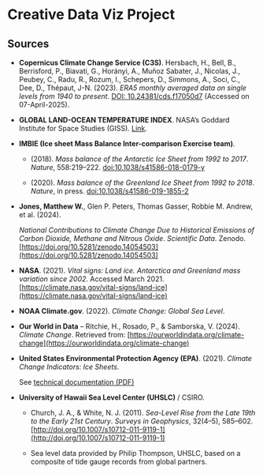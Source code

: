 # Creative Data Viz Project

## **Sources**

- **Copernicus Climate Change Service (C3S)**. Hersbach, H., Bell, B., Berrisford, P., Biavati, G., Horányi, A., Muñoz Sabater, J., Nicolas, J., Peubey, C., Radu, R., Rozum, I., Schepers, D., Simmons, A., Soci, C., Dee, D., Thépaut, J-N. (2023). _ERA5 monthly averaged data on single levels from 1940 to present_. [DOI: 10.24381/cds.f17050d7](https://doi.org/10.24381/cds.f17050d7) (Accessed on 07-April-2025).
    
- **GLOBAL LAND-OCEAN TEMPERATURE INDEX**. NASA’s Goddard Institute for Space Studies (GISS). [Link](https://climate.nasa.gov/vital-signs/global-temperature/?intent=121).
    
- **IMBIE (Ice sheet Mass Balance Inter-comparison Exercise team)**.
    
    - (2018). _Mass balance of the Antarctic Ice Sheet from 1992 to 2017_. _Nature_, 558:219–222. [doi:10.1038/s41586-018-0179-y](https://doi.org/10.1038/s41586-018-0179-y)
        
    - (2020). _Mass balance of the Greenland Ice Sheet from 1992 to 2018_. _Nature_, in press. [doi:10.1038/s41586-019-1855-2](https://doi.org/10.1038/s41586-019-1855-2)
        
    
- **Jones, Matthew W.**, Glen P. Peters, Thomas Gasser, Robbie M. Andrew, et al. (2024).
    
    _National Contributions to Climate Change Due to Historical Emissions of Carbon Dioxide, Methane and Nitrous Oxide_. _Scientific Data_. Zenodo. [https://doi.org/10.5281/zenodo.14054503](https://doi.org/10.5281/zenodo.14054503)
    
- **NASA**. (2021). _Vital signs: Land ice. Antarctica and Greenland mass variation since 2002_. Accessed March 2021. [https://climate.nasa.gov/vital-signs/land-ice](https://climate.nasa.gov/vital-signs/land-ice)
    
- **NOAA Climate.gov**. (2022). _Climate Change: Global Sea Level_.
    
- **Our World in Data** – Ritchie, H., Rosado, P., & Samborska, V. (2024). _Climate Change_. Retrieved from: [https://ourworldindata.org/climate-change](https://ourworldindata.org/climate-change)
    
- **United States Environmental Protection Agency (EPA)**. (2021). _Climate Change Indicators: Ice Sheets_.
    
    See [technical documentation (PDF)](https://www.epa.gov/sites/default/files/2021-04/documents/ice-sheets_td.pdf)
    
- **University of Hawaii Sea Level Center (UHSLC)** / CSIRO.
    
    - Church, J. A., & White, N. J. (2011). _Sea-Level Rise from the Late 19th to the Early 21st Century_. _Surveys in Geophysics_, 32(4–5), 585–602. [http://doi.org/10.1007/s10712-011-9119-1](http://doi.org/10.1007/s10712-011-9119-1)
        
    - Sea level data provided by Philip Thompson, UHSLC, based on a composite of tide gauge records from global partners.